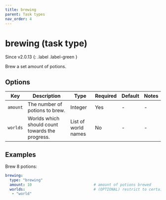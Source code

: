 ```yaml
---
title: brewing
parent: Task types
nav_order: 4
---
```


# brewing (task type)

Since v2.0.13
{: .label .label-green }

Brew a set amount of potions.

## Options

| Key      | Description                                     | Type                | Required | Default | Notes |
|----------|-------------------------------------------------|---------------------|----------|---------|-------|
| `amount` | The number of potions to brew.                  | Integer             | Yes      | \-      | \-    |
| `worlds` | Worlds which should count towards the progress. | List of world names | No       | \-      | \-    |

## Examples

Brew 8 potions:

``` yaml
brewing:
  type: "brewing"
  amount: 10                            # amount of potions brewed
  worlds:                               # (OPTIONAL) restrict to certain worlds
   - "world"
```
